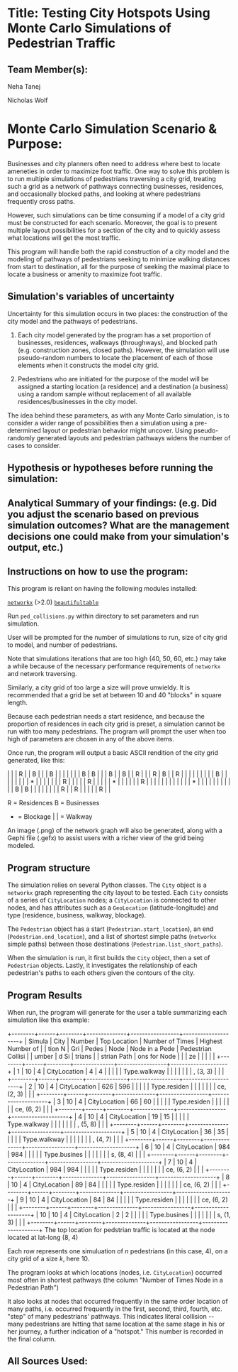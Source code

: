 # Title: Testing City Hotspots Using Monte Carlo Simulations of Pedestrian Traffic

## Team Member(s):

Neha Tanej

Nicholas Wolf

# Monte Carlo Simulation Scenario & Purpose:

Businesses and city planners often need to address where best to locate ameneties in order to maximize foot traffic. One way to solve this problem is to run multiple simulations of pedestrians traversing a city grid, treating such a grid as a network of pathways connecting businesses, residences, and occasionally blocked paths, and looking at where pedestrians frequently cross paths.

However, such simulations can be time consuming if a model of a city grid must be constructed for each scenario. Moreover, the goal is to present multiple layout possibilities for a section of the city and to quickly assess what locations will get the most traffic.

This program will handle both the rapid construction of a city model and the modeling of pathways of pedestrians seeking to minimize walking distances from start to destination, all for the purpose of seeking the maximal place to locate a business or amenity to maximize foot traffic.



## Simulation's variables of uncertainty

Uncertainty for this simulation occurs in two places: the construction of the city model and the pathways of pedestrians.

 1. Each city model generated by the program has a set proportion of businesses, residences, walkways (throughways), and blocked path (e.g. construction zones, closed paths). However, the simulation will use pseudo-random numbers to locate the placement of each of those elements when it constructs the model city grid.

 2. Pedestrians who are initiated for the purpose of the model will be assigned a starting location (a residence) and a destination (a business) using a random sample without replacement of all available residences/businesses in the city model.

The idea behind these parameters, as with any Monte Carlo simulation, is to consider a wider range of possibilities then a simulation using a pre-determined layout or pedestrian behavior might uncover. Using pseudo-randomly generated layouts and pedestrian pathways widens the number of cases to consider.


## Hypothesis or hypotheses before running the simulation:

## Analytical Summary of your findings: (e.g. Did you adjust the scenario based on previous simulation outcomes?  What are the management decisions one could make from your simulation's output, etc.)

## Instructions on how to use the program:

This program is reliant on having the following modules installed:

[```networkx```](https://networkx.github.io/documentation/latest/install.html) (>2.0)
[```beautifultable```](https://pypi.org/project/beautifultable/)

Run `ped_collisions.py` within directory to set parameters and run simulation.

User will be prompted for the number of simulations to run, size of city grid to model, and number of pedestrians.

Note that simulations iterations that are too high (40, 50, 60, etc.) may take a while because of the necessary performance requirements of `networkx` and network traversing.

Similarly, a city grid of too large a size will prove unwieldy. It is recommended that a grid be set at between 10 and 40 "blocks" in square length.

Because each pedestrian needs a start residence, and because the proportion of residences in each city grid is preset, a simulation cannot be run with too many pedestrians. The program will prompt the user when too high of parameters are chosen in any of the above items.

Once run, the program will output a basic ASCII rendition of the city grid generated, like this:

|   |   | R |   | B |   |   | B |   |   |
|   |   |   | B | B |   |   | B |   | B |
| R |   |   | R | B |   | R |   |   |   |
|   |   |   |   | B |   |   |   |   |   |
|   | * |   |   |   |   |   |   | R |   |
|   |   | R |   |   |   |   | * |   |   |
|   |   | R |   |   |   |   |   |   |   |
|   |   |   | * |   |   |   |   |   |   |
|   |   |   | B | B |   |   |   |   |   |
|   | R |   | R |   |   |   |   | R |   |

R = Residences
B = Businesses
* = Blockage
| | = Walkway

An image (.png) of the network graph will also be generated, along with a Gephi file (.gefx) to assist users with a richer view of the grid being modeled.

## Program structure

The simulation relies on several Python classes. The `City` object is a `networkx` graph representing the city layout to be tested. Each `City` consists of a series of `CityLocation` nodes; a `CityLocation` is connected to other nodes, and has attributes such as a `GeoLocation` (latitude-longitude) and type (residence, business, walkway, blockage).

The `Pedestrian` object has a start (`Pedestrian.start_location`), an end (`Pedestrian.end_location`), and a list of shortest simple paths (`networkx` simple paths) between those destinations (`Pedestrian.list_short_paths`).

When the simulation is run, it first builds the `City` object, then a set of `Pedestrian` objects. Lastly, it investigates the relationship of each pedestrian's paths to each others given the contours of the city.

## Program Results

When run, the program will generate for the user a table summarizing each simulation like this example:

+--------+------+--------+--------------+-----------------+--------------------+
| Simula | City | Number | Top Location | Number of Times | Highest Number of  |
| tion N |  Gri |  Pedes |     Node     |  Node in a Pede | Pedestrian Collisi |
| umber  | d Si | trians |              |   strian Path   |    ons for Node    |
|        |  ze  |        |              |                 |                    |
+--------+------+--------+--------------+-----------------+--------------------+
|   1    |  10  |   4    | CityLocation |        4        |         4          |
|        |      |        | Type.walkway |                 |                    |
|        |      |        |   , (3, 3)   |                 |                    |
+--------+------+--------+--------------+-----------------+--------------------+
|   2    |  10  |   4    | CityLocation |       626       |        596         |
|        |      |        | Type.residen |                 |                    |
|        |      |        |  ce, (2, 3)  |                 |                    |
+--------+------+--------+--------------+-----------------+--------------------+
|   3    |  10  |   4    | CityLocation |       66        |         60         |
|        |      |        | Type.residen |                 |                    |
|        |      |        |  ce, (6, 2)  |                 |                    |
+--------+------+--------+--------------+-----------------+--------------------+
|   4    |  10  |   4    | CityLocation |       19        |         15         |
|        |      |        | Type.walkway |                 |                    |
|        |      |        |   , (5, 8)   |                 |                    |
+--------+------+--------+--------------+-----------------+--------------------+
|   5    |  10  |   4    | CityLocation |       36        |         35         |
|        |      |        | Type.walkway |                 |                    |
|        |      |        |   , (4, 7)   |                 |                    |
+--------+------+--------+--------------+-----------------+--------------------+
|   6    |  10  |   4    | CityLocation |       984       |        984         |
|        |      |        | Type.busines |                 |                    |
|        |      |        |  s, (8, 4)   |                 |                    |
+--------+------+--------+--------------+-----------------+--------------------+
|   7    |  10  |   4    | CityLocation |       984       |        984         |
|        |      |        | Type.residen |                 |                    |
|        |      |        |  ce, (6, 2)  |                 |                    |
+--------+------+--------+--------------+-----------------+--------------------+
|   8    |  10  |   4    | CityLocation |       89        |         84         |
|        |      |        | Type.residen |                 |                    |
|        |      |        |  ce, (6, 2)  |                 |                    |
+--------+------+--------+--------------+-----------------+--------------------+
|   9    |  10  |   4    | CityLocation |       84        |         84         |
|        |      |        | Type.residen |                 |                    |
|        |      |        |  ce, (6, 2)  |                 |                    |
+--------+------+--------+--------------+-----------------+--------------------+
|   10   |  10  |   4    | CityLocation |        2        |         2          |
|        |      |        | Type.busines |                 |                    |
|        |      |        |  s, (1, 3)   |                 |                    |
+--------+------+--------+--------------+-----------------+--------------------+
The top location for pedstrian traffic is located at the node located
      at lat-long (8, 4)

Each row represents one simuluation of *n* pedestrians (in this case, 4), on a city grid of a size *k*, here 10.

The program looks at which locations (nodes, i.e. `CityLocation`) occurred most often in shortest pathways (the column "Number of Times Node in a Pedestrian Path")

It also looks at nodes that occurred frequently in the same order location of many paths, i.e. occurred frequently in the first, second, third, fourth, etc. "step" of many pedestrians' pathways. This indicates literal collision -- many pedestrians are hitting that same location at the same stage in his or her journey, a further indication of a "hotspot." This number is recorded in the final column.

## All Sources Used:

